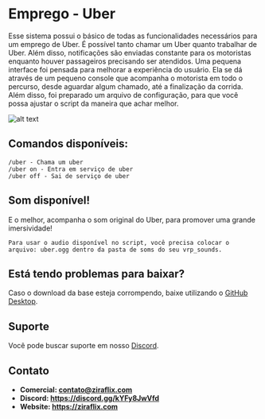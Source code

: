 # Emprego - Uber
Esse sistema possui o básico de todas as funcionalidades necessários para um emprego de Uber. É possível tanto chamar um Uber quanto trabalhar de Uber.
Além disso, notificações são enviadas constante para os motoristas enquanto houver passageiros precisando ser atendidos.
Uma pequena interface foi pensada para melhorar a experiência do usuário. Ela se dá através de um pequeno console que acompanha o motorista em todo o percurso, 
desde aguardar algum chamado, até a finalização da corrida. Além disso, foi preparado um arquivo de configuração, para que você possa ajustar o script da maneira que achar melhor.

![alt text](https://i.imgur.com/0B2VNCS.png)

## Comandos disponíveis:
```
/uber - Chama um uber
/uber on - Entra em serviço de uber
/uber off - Sai de serviço de uber
```

## Som disponível!
E o melhor, acompanha o som original do Uber, para promover uma grande imersividade!
```
Para usar o audio disponível no script, você precisa colocar o arquivo: uber.ogg dentro da pasta de soms do seu vrp_sounds.
```

## Está tendo problemas para baixar?
Caso o download da base esteja corrompendo, baixe utilizando o [GitHub Desktop](https://desktop.github.com).

## Suporte
Você pode buscar suporte em nosso [Discord](https://discord.gg/kYFy8JwVfd).

## Contato
- **Comercial: contato@ziraflix.com**
- **Discord: https://discord.gg/kYFy8JwVfd**
- **Website: https://ziraflix.com**
